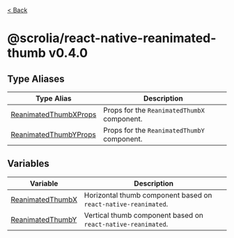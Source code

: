 [< Back](./../../README.md)

# @scrolia/react-native-reanimated-thumb v0.4.0

## Type Aliases

| Type Alias | Description |
| ------ | ------ |
| [ReanimatedThumbXProps](type-aliases/ReanimatedThumbXProps.md) | Props for the `ReanimatedThumbX` component. |
| [ReanimatedThumbYProps](type-aliases/ReanimatedThumbYProps.md) | Props for the `ReanimatedThumbY` component. |

## Variables

| Variable | Description |
| ------ | ------ |
| [ReanimatedThumbX](variables/ReanimatedThumbX.md) | Horizontal thumb component based on `react-native-reanimated`. |
| [ReanimatedThumbY](variables/ReanimatedThumbY.md) | Vertical thumb component based on `react-native-reanimated`. |
